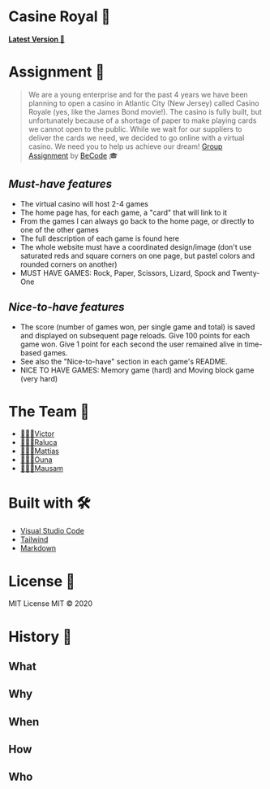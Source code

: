 # Casine Royal 🎲

[**Latest Version 👀**](https://wisecoding.github.io/casino-royale/)

# Assignment 📝

> We are a young enterprise and for the past 4 years we have been planning to
> open a casino in Atlantic City (New Jersey) called Casino Royale (yes, like
> the James Bond movie!). The casino is fully built, but unfortunately because
> of a shortage of paper to make playing cards we cannot open to the public.
> While we wait for our suppliers to deliver the cards we need, we decided to go
> online with a virtual casino. We need you to help us achieve our dream!
> [Group Assignment](https://github.com/becodeorg/gnt-yu-3-21/tree/master/2.The-Hill/3.Casino-Royale) by [BeCode](https://becode.org/) 🎓

## _Must-have features_

- The virtual casino will host 2-4 games
- The home page has, for each game, a "card" that will link to it
- From the games I can always go back to the home page, or directly to one of the other games
- The full description of each game is found here
- The whole website must have a coordinated design/image (don't use saturated reds and square corners on one page, but pastel colors and rounded corners on another)
- MUST HAVE GAMES: Rock, Paper, Scissors, Lizard, Spock and Twenty-One

## _Nice-to-have features_

- The score (number of games won, per single game and total) is saved and displayed on subsequent page reloads. Give 100 points for each game won. Give 1 point for each second the user remained alive in time-based games.
- See also the "Nice-to-have" section in each game's README.
- NICE TO HAVE GAMES: Memory game (hard) and Moving block game (very hard)

# The Team 👥

- [👨🏽‍💻Victor](https://github.com/ortegaVictorBe)
- [👩🏽‍💻Raluca](https://github.com/RalucaElisabetaR)
- [👨🏼‍💻Mattias](https://github.com/WiseCoding/)
- [👩🏽‍💻Ouna](https://github.com/Ouna-Bilegma)
- [👨🏽‍💻Mausam](https://github.com/ErAsuratya)

# Built with 🛠

- [Visual Studio Code](https://code.visualstudio.com/)
- [Tailwind](https://tailwindcss.com/)
- [Markdown](https://www.markdownguide.org/)

# License 📎

MIT License
MIT © 2020

# History 🔎

## What

## Why

## When

## How

## Who
